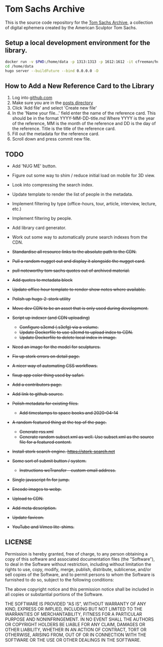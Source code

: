 # Tom Sachs Archive

This is the source code repository for the [Tom Sachs Archive](https://tomsachsarchive.org), a collection of digital ephemera created by the American Sculptor Tom Sachs.

## Setup a local development environment for the library.
```bash
docker run -v $PWD:/home/data -p 1313:1313 -p 1612:1612 -it cfreeman/hugo /bin/bash
cd /home/data
hugo server --buildFuture --bind 0.0.0.0 -D
```

## How to Add a New Reference Card to the Library
1. Log into [github.com](https://github.com/cfreeman/tsa/tree/master/content/posts)
2. Make sure you are in the [posts directory](https://github.com/cfreeman/tsa/tree/master/content/posts)
3. Click 'Add file' and select 'Create new file'
4. In the 'Name your file...' field enter the name of the reference card. This should be in the format YYYY-MM-DD-title.md Where YYYY is the year of the reference, MM is the month of the reference and DD is the day of the reference. Title is the title of the reference card.
5. Fill out the metadata for the reference card.
6. Scroll down and press commit new file.


## TODO
* Add 'NUG ME' button.
* Figure out some way to shim / reduce initial load on mobile for 3D view.
* Look into compressing the search index.
* Update template to render the list of people in the metadata.
* Implement filtering by type (office-hours, tour, article, interview, lecture, etc.)
* Implement filtering by people.
* Add library card generator.
* Work out some way to automatically prune search indexes from the CDN.

* ~~Standardise all resource links to the absolute path to the CDN.~~
* ~~Pull a random nugget out and display it alongside the nugget card.~~
* ~~pull noteworthy tom sachs quotes out of archived material.~~
* ~~Add quotes to metadata block~~
* ~~Update office hour template to render show notes where available.~~
* ~~Polish up hugo-2-stork utility~~
* ~~Move dev CDN to be an asset that is only used during development.~~
* ~~Script up indexer (and CDN uploading)~~
	* ~~Configure s3cmd (.s3cfg) via a volume.~~
	* ~~Update Dockerfile to use s3cmd to upload index to CDN.~~
	* ~~Update Dockerfile to delete local index in image.~~
* ~~Need an image for the model for sculptures.~~
* ~~Fix up stork errors on detail page.~~
* ~~A nicer way of automating CSS workflows.~~
* ~~fixup app color thing used by safari.~~
* ~~Add a contributors page.~~
* ~~Add link to github source.~~
* ~~Polish metadata for existing files.~~
	* ~~Add timestamps to space books and 2020-04-14~~
* ~~A random featured thing at the top of the page.~~
	* ~~Generate rss.xml~~
	* ~~Generate random subset.xml as well. Use subset.xml as the source file for a featured content.~~
* ~~Install stork search engine. https://stork-search.net~~
* ~~Some sort of submit button / system.~~
	* ~~Instructions weTransfer - custom email address.~~
* ~~Single javascript fn for jump.~~
* ~~Encode images to webp.~~
* ~~Upload to CDN.~~
* ~~Add meta description.~~
* ~~Update favicon.~~
* ~~YouTube and Vimeo lite-shims.~~

## LICENSE
Permission is hereby granted, free of charge, to any person obtaining a copy of this software and associated documentation files (the "Software"), to deal in the Software without restriction, including without limitation the rights to use, copy, modify, merge, publish, distribute, sublicense, and/or sell copies of the Software, and to permit persons to whom the Software is furnished to do so, subject to the following conditions:

The above copyright notice and this permission notice shall be included in all copies or substantial portions of the Software.

THE SOFTWARE IS PROVIDED "AS IS", WITHOUT WARRANTY OF ANY KIND, EXPRESS OR IMPLIED, INCLUDING BUT NOT LIMITED TO THE WARRANTIES OF MERCHANTABILITY, FITNESS FOR A PARTICULAR PURPOSE AND NONINFRINGEMENT. IN NO EVENT SHALL THE AUTHORS OR COPYRIGHT HOLDERS BE LIABLE FOR ANY CLAIM, DAMAGES OR OTHER LIABILITY, WHETHER IN AN ACTION OF CONTRACT, TORT OR OTHERWISE, ARISING FROM, OUT OF OR IN CONNECTION WITH THE SOFTWARE OR THE USE OR OTHER DEALINGS IN THE SOFTWARE.
